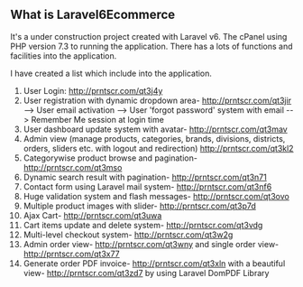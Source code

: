 ## What is Laravel6Ecommerce

It's a under construction project created with Laravel v6. The cPanel using PHP version 7.3 to running the application. There has a lots of functions and facilities into the application.

I have created a list which include into the application.

1. User Login: http://prntscr.com/qt3j4y
2. User registration with dynamic dropdown area- http://prntscr.com/qt3jir 
    --> User email activation
    --> User 'forgot password' system with email
    --> Remember Me session at login time
3. User dashboard update system with avatar- http://prntscr.com/qt3mav
4. Admin view (manage products, categories, brands, divisions, districts, orders, sliders etc. with logout and redirection) http://prntscr.com/qt3kl2
5. Categorywise product browse and pagination- http://prntscr.com/qt3mso
6. Dynamic search result with pagination- http://prntscr.com/qt3n71
7. Contact form using Laravel mail system- http://prntscr.com/qt3nf6
8. Huge validation system and flash messages- http://prntscr.com/qt3ovo
9. Multiple product images with slider- http://prntscr.com/qt3p7d
10. Ajax Cart- http://prntscr.com/qt3uwa
11. Cart items update and delete system- http://prntscr.com/qt3vdg
12. Multi-level checkout system- http://prntscr.com/qt3w2g
13. Admin order view- http://prntscr.com/qt3wny and single order view- http://prntscr.com/qt3x77
14. Generate order PDF invoice- http://prntscr.com/qt3xln with a beautiful view- http://prntscr.com/qt3zd7 by using Laravel DomPDF Library

